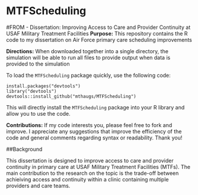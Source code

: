 # MTFScheduling
#FROM - Dissertation: Improving Access to Care and Provider Continuity at USAF Military Treatment Facilities
**Purpose:** This repository contains the R code to my dissertation on Air Force primary care scheduling improvements

**Directions:** When downloaded together into a single directory, the simulation will be able to run all files to provide output when data is provided to the simulation

To load the ```MTFScheduling``` package quickly, use the following code:

<!-- -->

    install.packages("devtools")
    library("devtools")
    devtools::install_github("mthaugs/MTFScheduling")

This will directly install the ```MTFScheduling``` package into your R library and allow you to use the code.

**Contributions:** If my code interests you, please feel free to fork and improve. I appreciate any suggestions that improve the efficiency of the code and general comments regarding syntax or readability. Thank you!

##Background

This dissertation is designed to improve access to care and provider continuity in primary care at USAF Military Treatment Facilities (MTFs). The main contribution to the research on the topic is the trade-off between achieiving access and continuity within a clinic containing multiple providers and care teams.
